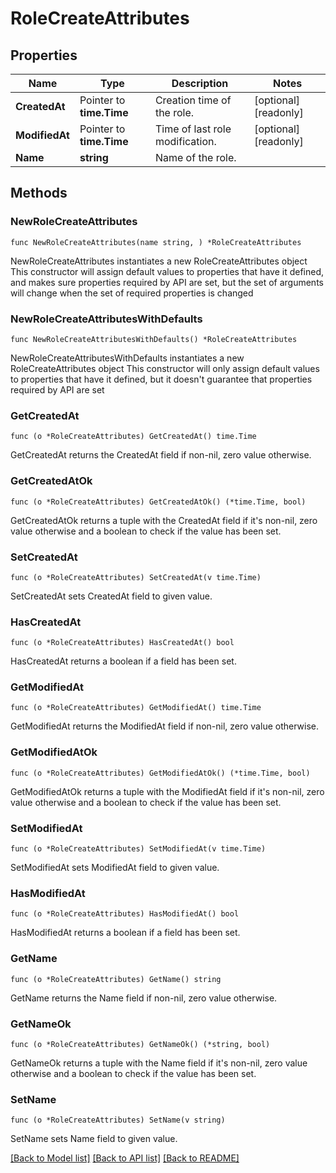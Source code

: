 # RoleCreateAttributes

## Properties

Name | Type | Description | Notes
------------ | ------------- | ------------- | -------------
**CreatedAt** | Pointer to **time.Time** | Creation time of the role. | [optional] [readonly] 
**ModifiedAt** | Pointer to **time.Time** | Time of last role modification. | [optional] [readonly] 
**Name** | **string** | Name of the role. | 

## Methods

### NewRoleCreateAttributes

`func NewRoleCreateAttributes(name string, ) *RoleCreateAttributes`

NewRoleCreateAttributes instantiates a new RoleCreateAttributes object
This constructor will assign default values to properties that have it defined,
and makes sure properties required by API are set, but the set of arguments
will change when the set of required properties is changed

### NewRoleCreateAttributesWithDefaults

`func NewRoleCreateAttributesWithDefaults() *RoleCreateAttributes`

NewRoleCreateAttributesWithDefaults instantiates a new RoleCreateAttributes object
This constructor will only assign default values to properties that have it defined,
but it doesn't guarantee that properties required by API are set

### GetCreatedAt

`func (o *RoleCreateAttributes) GetCreatedAt() time.Time`

GetCreatedAt returns the CreatedAt field if non-nil, zero value otherwise.

### GetCreatedAtOk

`func (o *RoleCreateAttributes) GetCreatedAtOk() (*time.Time, bool)`

GetCreatedAtOk returns a tuple with the CreatedAt field if it's non-nil, zero value otherwise
and a boolean to check if the value has been set.

### SetCreatedAt

`func (o *RoleCreateAttributes) SetCreatedAt(v time.Time)`

SetCreatedAt sets CreatedAt field to given value.

### HasCreatedAt

`func (o *RoleCreateAttributes) HasCreatedAt() bool`

HasCreatedAt returns a boolean if a field has been set.

### GetModifiedAt

`func (o *RoleCreateAttributes) GetModifiedAt() time.Time`

GetModifiedAt returns the ModifiedAt field if non-nil, zero value otherwise.

### GetModifiedAtOk

`func (o *RoleCreateAttributes) GetModifiedAtOk() (*time.Time, bool)`

GetModifiedAtOk returns a tuple with the ModifiedAt field if it's non-nil, zero value otherwise
and a boolean to check if the value has been set.

### SetModifiedAt

`func (o *RoleCreateAttributes) SetModifiedAt(v time.Time)`

SetModifiedAt sets ModifiedAt field to given value.

### HasModifiedAt

`func (o *RoleCreateAttributes) HasModifiedAt() bool`

HasModifiedAt returns a boolean if a field has been set.

### GetName

`func (o *RoleCreateAttributes) GetName() string`

GetName returns the Name field if non-nil, zero value otherwise.

### GetNameOk

`func (o *RoleCreateAttributes) GetNameOk() (*string, bool)`

GetNameOk returns a tuple with the Name field if it's non-nil, zero value otherwise
and a boolean to check if the value has been set.

### SetName

`func (o *RoleCreateAttributes) SetName(v string)`

SetName sets Name field to given value.



[[Back to Model list]](../README.md#documentation-for-models) [[Back to API list]](../README.md#documentation-for-api-endpoints) [[Back to README]](../README.md)


